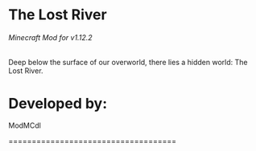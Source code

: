 # The Lost River
###### Minecraft Mod for v1.12.2
Deep below the surface of our overworld, there lies a hidden world: The Lost River.

# Developed by:
ModMCdl

====================================
